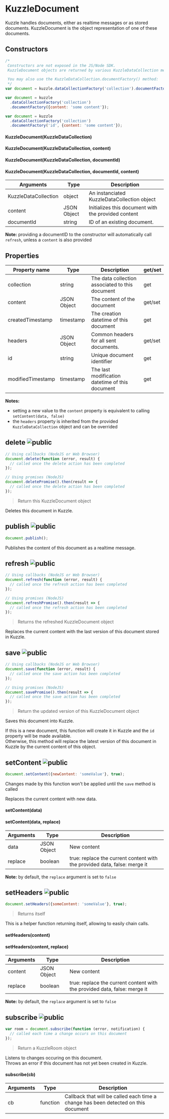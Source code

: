 # KuzzleDocument

Kuzzle handles documents, either as realtime messages or as stored documents. KuzzleDocument is the object representation of one of these documents.

## Constructors

```js
/*
 Constructors are not exposed in the JS/Node SDK.
 KuzzleDocument objects are returned by various KuzzleDataCollection methods.

 You may also use the KuzzleDataCollection.documentFactory() method:
 */
var document = kuzzle.dataCollectionFactory('collection').documentFactory('id');

var document = kuzzle
  .dataCollectionFactory('collection')
  .documentFactory({content: 'some content'});

var document = kuzzle
  .dataCollectionFactory('collection')
  .documentFactory('id', {content: 'some content'});
```


#### KuzzleDocument(KuzzleDataCollection)

#### KuzzleDocument(KuzzleDataCollection, content)

#### KuzzleDocument(KuzzleDataCollection, documentId)

#### KuzzleDocument(KuzzleDataCollection, documentId, content)

| Arguments | Type | Description |
|---------------|---------|----------------------------------------|
| KuzzleDataCollection | object | An instanciated KuzzleDataCollection object |
| content | JSON Object | Initializes this document with the provided content |
| documentId | string | ID of an existing document. |

**Note:**  providing a documentID to the constructor will automatically call ``refresh``, unless a ``content`` is also provided

## Properties

| Property name | Type | Description | get/set |
|--------------|--------|-----------------------------------|---------|
| collection | string | The data collection associated to this document | get |
| content | JSON Object | The content of the document | get/set |
| createdTimestamp | timestamp | The creation datetime of this document | get |
| headers | JSON Object | Common headers for all sent documents. | get/set |
| id | string | Unique document identifier | get |
| modifiedTimestamp | timestamp | The last modification datetime of this document | get |

**Notes:**  

* setting a new value to the ``content`` property is equivalent to calling ``setContent(data, false)``
* the ``headers`` property is inherited from the provided ``KuzzleDataCollection`` object and can be overrided

## delete ![public](./images/public.png)

```js
// Using callbacks (NodeJS or Web Browser)
document.delete(function (error, result) {
  // called once the delete action has been completed
});

// Using promises (NodeJS)
document.deletePromise().then(result => {
  // called once the delete action has been completed
});
```

> Return this KuzzleDocument object

Deletes this document in Kuzzle.

## publish ![public](./images/public.png)

```js
document.publish();
```

Publishes the content of this document as a realtime message.

## refresh ![public](./images/public.png)

```js
// Using callbacks (NodeJS or Web Browser)
document.refresh(function (error, result) {
  // called once the refresh action has been completed
});

// Using promises (NodeJS)
document.refreshPromise().then(result => {
  // called once the refresh action has been completed
});
```

> Returns the refreshed KuzzleDocument object

Replaces the current content with the last version of this document stored in Kuzzle.

## save ![public](./images/public.png)

```js
// Using callbacks (NodeJS or Web Browser)
document.save(function (error, result) {
  // called once the save action has been completed
});

// Using promises (NodeJS)
document.savePromise().then(result => {
  // called once the save action has been completed
});
```

> Return the updated version of this KuzzleDocument object

Saves this document into Kuzzle.

If this is a new document, this function will create it in Kuzzle and the ``id`` property will be made available.  
Otherwise, this method will replace the latest version of this document in Kuzzle by the current content of this object.


## setContent ![public](./images/public.png)

```js
document.setContent({newContent: 'someValue'}, true);
```

<aside class="notice">
Changes made by this function won't be applied until the <code>save</code> method is called
</aside>

Replaces the current content with new data.

#### setContent(data)

#### setContent(data, replace)

| Arguments | Type | Description |
|---------------|---------|----------------------------------------|
| data | JSON Object | New content |
| replace | boolean | true: replace the current content with the provided data, false: merge it |

**Note:** by default, the ``replace`` argument is set to ``false``

## setHeaders ![public](./images/public.png)

```js
document.setHeaders({someContent: 'someValue'}, true);
```

> Returns itself

This is a helper function returning itself, allowing to easily chain calls.

#### setHeaders(content)

#### setHeaders(content, replace)

| Arguments | Type | Description |
|---------------|---------|----------------------------------------|
| content | JSON Object | New content |
| replace | boolean | true: replace the current content with the provided data, false: merge it |

**Note:** by default, the ``replace`` argument is set to ``false``

## subscribe ![public](./images/public.png)

```js
var room = document.subscribe(function (error, notification) {
  // called each time a change occurs on this document
});
```

> Return a KuzzleRoom object

Listens to changes occuring on this document.  
Throws an error if this document has not yet been created in Kuzzle.

#### subscribe(cb)

| Arguments | Type | Description |
|---------------|---------|----------------------------------------|
| cb | function | Callback that will be called each time a change has been detected on this document |
